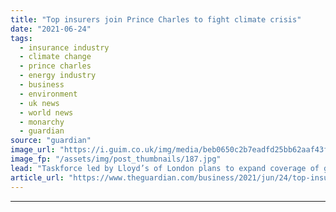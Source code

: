 ```yaml
---
title: "Top insurers join Prince Charles to fight climate crisis"
date: "2021-06-24"
tags: 
  - insurance industry
  - climate change
  - prince charles
  - energy industry
  - business
  - environment
  - uk news
  - world news
  - monarchy
  - guardian
source: "guardian"
image_url: "https://i.guim.co.uk/img/media/beb0650c2b7eadfd25bb62aaf43f4211205e72fb/0_30_4000_2400/master/4000.jpg?width=460&quality=85&auto=format&fit=max&s=03cc57d09c167c57f0e7ba632268a661"
image_fp: "/assets/img/post_thumbnails/187.jpg"
lead: "Taskforce led by Lloyd’s of London plans to expand coverage of greener projects and help countries facing extreme riskChief executives from the UK’s largest insurers have joined forces with the Prince of Wales to launch a sector-wide taskforce aimed ..."
article_url: "https://www.theguardian.com/business/2021/jun/24/top-insurers-join-prince-charles-to-fight-climate-crisis"
---
```


---

